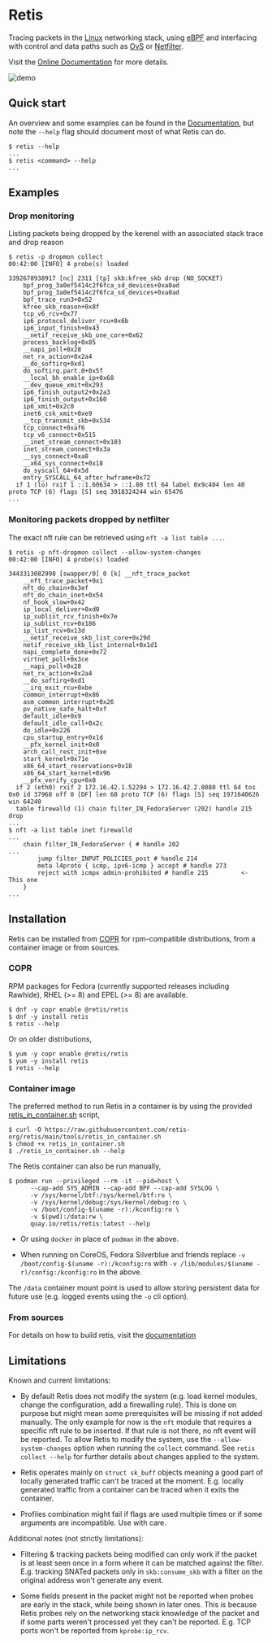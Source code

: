 # Retis

Tracing packets in the [Linux](https://kernel.org) networking stack, using
[eBPF](https://ebpf.io) and interfacing with control and data paths such as
[OvS](https://www.openvswitch.org) or [Netfilter](https://netfilter.org).

Visit the [Online Documentation](https://retis.readthedocs.io) for more
details.


![demo](demo.gif)

## Quick start
An overview and some examples can be found in the
[Documentation](https://retis.readthedocs.io), but note the `--help` flag
should document most of what Retis can do.

```
$ retis --help
...
$ retis <command> --help
...
```

## Examples

### Drop monitoring
Listing packets being dropped by the kerenel with an associated stack trace and drop reason
```
$ retis -p dropmon collect
00:42:00 [INFO] 4 probe(s) loaded

3392678938917 [nc] 2311 [tp] skb:kfree_skb drop (NO_SOCKET)
    bpf_prog_3a0ef5414c2f6fca_sd_devices+0xa0ad
    bpf_prog_3a0ef5414c2f6fca_sd_devices+0xa0ad
    bpf_trace_run3+0x52
    kfree_skb_reason+0x8f
    tcp_v6_rcv+0x77
    ip6_protocol_deliver_rcu+0x6b
    ip6_input_finish+0x43
    __netif_receive_skb_one_core+0x62
    process_backlog+0x85
    __napi_poll+0x28
    net_rx_action+0x2a4
    __do_softirq+0xd1
    do_softirq.part.0+0x5f
    __local_bh_enable_ip+0x68
    __dev_queue_xmit+0x293
    ip6_finish_output2+0x2a3
    ip6_finish_output+0x160
    ip6_xmit+0x2c0
    inet6_csk_xmit+0xe9
    __tcp_transmit_skb+0x534
    tcp_connect+0xaf6
    tcp_v6_connect+0x515
    __inet_stream_connect+0x103
    inet_stream_connect+0x3a
    __sys_connect+0xa8
    __x64_sys_connect+0x18
    do_syscall_64+0x5d
    entry_SYSCALL_64_after_hwframe+0x72
  if 1 (lo) rxif 1 ::1.60634 > ::1.80 ttl 64 label 0x9c404 len 40 proto TCP (6) flags [S] seq 3918324244 win 65476
...
```

### Monitoring packets dropped by netfilter
The exact nft rule can be retrieved using `nft -a list table ...`.

```
$ retis -p nft-dropmon collect --allow-system-changes
00:42:00 [INFO] 4 probe(s) loaded

3443313082998 [swapper/0] 0 [k] __nft_trace_packet
    __nft_trace_packet+0x1
    nft_do_chain+0x3ef
    nft_do_chain_inet+0x54
    nf_hook_slow+0x42
    ip_local_deliver+0xd0
    ip_sublist_rcv_finish+0x7e
    ip_sublist_rcv+0x186
    ip_list_rcv+0x13d
    __netif_receive_skb_list_core+0x29d
    netif_receive_skb_list_internal+0x1d1
    napi_complete_done+0x72
    virtnet_poll+0x3ce
    __napi_poll+0x28
    net_rx_action+0x2a4
    __do_softirq+0xd1
    __irq_exit_rcu+0xbe
    common_interrupt+0x86
    asm_common_interrupt+0x26
    pv_native_safe_halt+0xf
    default_idle+0x9
    default_idle_call+0x2c
    do_idle+0x226
    cpu_startup_entry+0x1d
    __pfx_kernel_init+0x0
    arch_call_rest_init+0xe
    start_kernel+0x71e
    x86_64_start_reservations+0x18
    x86_64_start_kernel+0x96
    __pfx_verify_cpu+0x0
  if 2 (eth0) rxif 2 172.16.42.1.52294 > 172.16.42.2.8080 ttl 64 tos 0x0 id 37968 off 0 [DF] len 60 proto TCP (6) flags [S] seq 1971640626 win 64240
  table firewalld (1) chain filter_IN_FedoraServer (202) handle 215 drop
...
$ nft -a list table inet firewalld
...
	chain filter_IN_FedoraServer { # handle 202
...
		jump filter_INPUT_POLICIES_post # handle 214
		meta l4proto { icmp, ipv6-icmp } accept # handle 273
		reject with icmpx admin-prohibited # handle 215         <- This one
	}
...
```

## Installation

Retis can be installed from [COPR](https://copr.fedorainfracloud.org/coprs/atenart/retis/)
for rpm-compatible distributions, from a container image or from sources.

### COPR

RPM packages for Fedora (currently supported releases including Rawhide), RHEL (>=
8) and EPEL (>= 8) are available.

```
$ dnf -y copr enable @retis/retis
$ dnf -y install retis
$ retis --help
```

Or on older distributions,

```
$ yum -y copr enable @retis/retis
$ yum -y install retis
$ retis --help
```

### Container image

The preferred method to run Retis in a container is by using the provided
[retis_in_container.sh](tools/retis_in_container.sh) script,

```
$ curl -O https://raw.githubusercontent.com/retis-org/retis/main/tools/retis_in_container.sh
$ chmod +x retis_in_container.sh
$ ./retis_in_container.sh --help
```

The Retis container can also be run manually,

```
$ podman run --privileged --rm -it --pid=host \
      --cap-add SYS_ADMIN --cap-add BPF --cap-add SYSLOG \
      -v /sys/kernel/btf:/sys/kernel/btf:ro \
      -v /sys/kernel/debug:/sys/kernel/debug:ro \
      -v /boot/config-$(uname -r):/kconfig:ro \
      -v $(pwd):/data:rw \
      quay.io/retis/retis:latest --help
```

- Or using `docker` in place of `podman` in the above.

- When running on CoreOS, Fedora Silverblue and friends replace `-v
  /boot/config-$(uname -r):/kconfig:ro` with `-v /lib/modules/$(uname
  -r)/config:/kconfig:ro` in the above.

The `/data` container mount point is used to allow storing persistent data for
future use (e.g. logged events using the `-o` cli option).

### From sources
For details on how to build retis, visit the
[documentation](https://retis.readthedocs.io/install)

## Limitations

Known and current limitations:

- By default Retis does not modify the system (e.g. load kernel modules, change
  the configuration, add a firewalling rule). This is done on purpose but might
  mean some prerequisites will be missing if not added manually. The only
  example for now is the `nft` module that requires a specific nft rule to be
  inserted. If that rule is not there, no nft event will be reported. To allow
  Retis to modify the system, use the `--allow-system-changes` option when
  running the `collect` command. See `retis collect --help` for further details
  about changes applied to the system.

- Retis operates mainly on `struct sk_buff` objects meaning a good part of
  locally generated traffic can't be traced at the moment. E.g. locally
  generated traffic from a container can be traced when it exits the container.

- Profiles combination might fail if flags are used multiple times or if some
  arguments are incompatible. Use with care.

Additional notes (not strictly limitations):

- Filtering & tracking packets being modified can only work if the packet is at
  least seen once in a form where it can be matched against the filter. E.g.
  tracking SNATed packets only in `skb:consume_skb` with a filter on the
  original address won't generate any event.

- Some fields present in the packet might not be reported when probes are early
  in the stack, while being shown in later ones. This is because Retis probes
  rely on the networking stack knowledge of the packet and if some parts weren't
  processed yet they can't be reported. E.g. TCP ports won't be reported from
  `kprobe:ip_rcv`.
